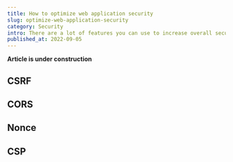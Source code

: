 ```yaml
---
title: How to optimize web application security
slug: optimize-web-application-security
category: Security
intro: There are a lot of features you can use to increase overall security of your website or web app.
published_at: 2022-09-05
---
```


**Article is under construction**

## CSRF

## CORS

## Nonce

## CSP
